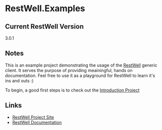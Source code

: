 # RestWell.Examples

## Current RestWell Version
3.0.1

## Notes
This is an example project demonstrating the usage of the [RestWell](https://github.com/StephenMP/RestWell) generic client. It serves the purpose of providing meainingful, hands on documentation. Feel free to use it as a playground for RestWell to learn it's ins and outs :)

To begin, a good first steps is to check out the [Introduction Project](https://github.com/StephenMP/RestWell.Examples/blob/master/RestWell.Examples.Introduction/Introduction.cs)

## Links
* [RestWell Project Site](https://github.com/StephenMP/RestWell)
* [RestWell Documentation](https://github.com/StephenMP/RestWell/wiki)
